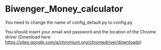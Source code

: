 # Biwenger_Money_calculator

You need to change the name of config_default.py to config.py

You should insert your email and password and the location of the Chrome driver (Download here: https://sites.google.com/a/chromium.org/chromedriver/downloads)
